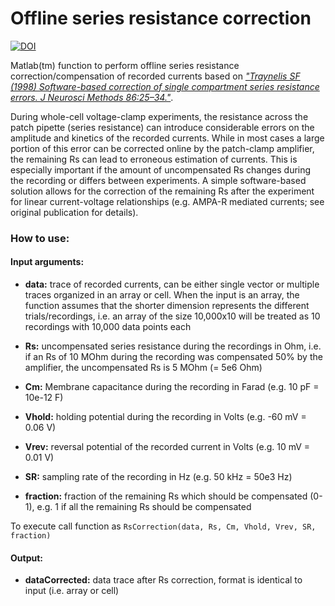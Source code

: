 # Offline series resistance correction 
[![DOI](https://zenodo.org/badge/154884750.svg)](https://zenodo.org/badge/latestdoi/154884750)

Matlab(tm) function to perform offline series resistance correction/compensation of recorded currents based on [*"Traynelis SF (1998) Software-based correction of single compartment series resistance errors. J Neurosci Methods 86:25–34."*](https://dx.doi.org/10.1016/S0165-0270(98)00140-X). 



During whole-cell voltage-clamp experiments, the resistance across the patch pipette (series resistance) can introduce considerable errors on the amplitude and kinetics of the recorded currents. While in most cases a large portion of this error can be corrected online by the patch-clamp amplifier, the remaining Rs can lead to erroneous estimation of currents. This is especially important if the amount of uncompensated Rs changes during the recording or differs between experiments. A simple software-based solution allows for the correction of the remaining Rs after the experiment for linear current-voltage relationships (e.g. AMPA-R mediated currents; see original publication for details).

### How to use:

#### Input arguments:

- **data:** trace of recorded currents, can be either single vector or multiple traces organized in an array or cell. When the input is an array, the function assumes that the shorter dimension represents the different trials/recordings, i.e. an array of the size 10,000x10 will be treated as 10 recordings with 10,000 data points each

- **Rs:** uncompensated series resistance during the recordings in Ohm, i.e. if an Rs of 10 MOhm during the recording was compensated 50% by the amplifier, the uncompensated Rs is 5 MOhm (= 5e6 Ohm)
- **Cm:** Membrane capacitance during the recording in Farad (e.g. 10 pF = 10e-12 F)
- **Vhold:** holding potential during the recording in Volts (e.g. -60 mV = 0.06 V)
- **Vrev:** reversal potential of the recorded current in Volts (e.g. 10 mV = 0.01 V)
- **SR:** sampling rate of the recording in Hz (e.g. 50 kHz = 50e3 Hz)
- **fraction:** fraction of the remaining Rs which should be compensated (0-1), e.g. 1 if all the remaining Rs should be compensated

To execute call function as `RsCorrection(data, Rs, Cm, Vhold, Vrev, SR, fraction)`

#### Output:
- **dataCorrected:** data trace after Rs correction, format is identical to input (i.e. array or cell)
